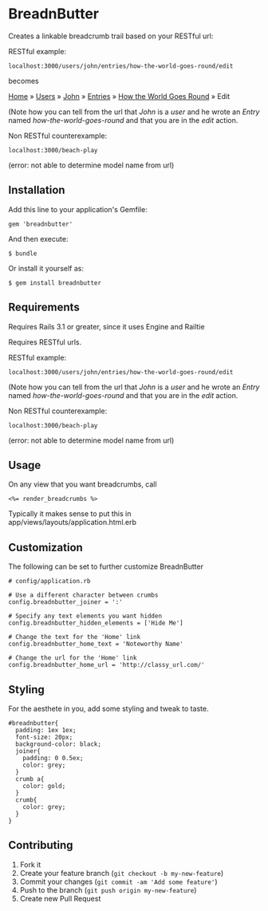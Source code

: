 # BreadnButter

Creates a linkable breadcrumb trail based on your RESTful url:

RESTful example: 

    localhost:3000/users/john/entries/how-the-world-goes-round/edit

becomes

[Home](http://localhost:3000/) » [Users](http://localhost:3000/users/) » [John](http://localhost:3000/users/john/) » [Entries](http://localhost:3000/users/john/entries/) » [How the World Goes Round](http://localhost:3000/users/john/entries/how-the-world-goes-round) » Edit

(Note how you can tell from the url that *John* is a *user* and he wrote an *Entry* named *how-the-world-goes-round* and that you are in the *edit* action.

Non RESTful counterexample: 

    localhost:3000/beach-play

(error: not able to determine model name from url)


## Installation

Add this line to your application's Gemfile:

    gem 'breadnbutter'

And then execute:

    $ bundle

Or install it yourself as:

    $ gem install breadnbutter

## Requirements

Requires Rails 3.1 or greater, since it uses Engine and Railtie

Requires RESTful urls. 

RESTful example: 

    localhost:3000/users/john/entries/how-the-world-goes-round/edit

(Note how you can tell from the url that *John* is a *user* and he wrote an *Entry* named *how-the-world-goes-round* and that you are in the *edit* action.

Non RESTful counterexample: 

    localhost:3000/beach-play

(error: not able to determine model name from url)



## Usage

On any view that you want breadcrumbs, call
 
    <%= render_breadcrumbs %>

Typically it makes sense to put this in app/views/layouts/application.html.erb

## Customization

The following can be set to further customize BreadnButter
    
    # config/application.rb

    # Use a different character between crumbs
    config.breadnbutter_joiner = ':'

    # Specify any text elements you want hidden
    config.breadnbutter_hidden_elements = ['Hide Me']

    # Change the text for the 'Home' link
    config.breadnbutter_home_text = 'Noteworthy Name'

    # Change the url for the 'Home' link
    config.breadnbutter_home_url = 'http://classy_url.com/'

## Styling

For the aesthete in you, add some styling and tweak to taste.
    
    #breadnbutter{
      padding: 1ex 1ex;
      font-size: 20px;
      background-color: black;
      joiner{
        padding: 0 0.5ex;
        color: grey;
      }
      crumb a{
        color: gold;
      }
      crumb{
        color: grey;
      }
    }

## Contributing

1. Fork it
2. Create your feature branch (`git checkout -b my-new-feature`)
3. Commit your changes (`git commit -am 'Add some feature'`)
4. Push to the branch (`git push origin my-new-feature`)
5. Create new Pull Request
